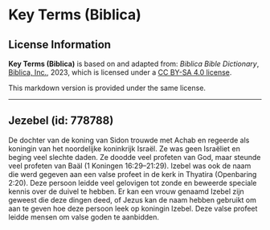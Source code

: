 # Key Terms (Biblica)

## License Information

**Key Terms (Biblica)** is based on and adapted from: _Biblica Bible Dictionary_, [Biblica, Inc.](https://www.biblica.com/), 2023, which is licensed under a [CC BY-SA 4.0 license](https://creativecommons.org/licenses/by-sa/4.0/legalcode.en).

This markdown version is provided under the same license.



--------------------------------

## Jezebel (id: 778788)

De dochter van de koning van Sidon trouwde met Achab en regeerde als koningin van het noordelijke koninkrijk Israël. Ze was geen Israëliet en beging veel slechte daden. Ze doodde veel profeten van God, maar steunde veel profeten van Baäl (1 Koningen 16:29–21:29\). Izebel was ook de naam die werd gegeven aan een valse profeet in de kerk in Thyatira (Openbaring 2:20\). Deze persoon leidde veel gelovigen tot zonde en beweerde speciale kennis over de duivel te hebben. Er kan een vrouw genaamd Izebel zijn geweest die deze dingen deed, of Jezus kan de naam hebben gebruikt om aan te geven hoe deze persoon leek op koningin Izebel. Deze valse profeet leidde mensen om valse goden te aanbidden.


